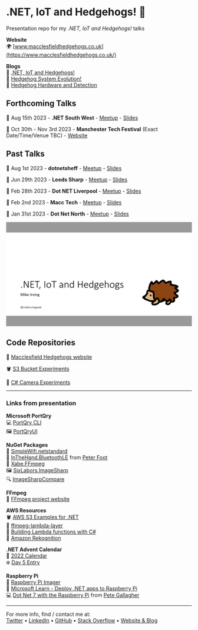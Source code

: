 # .NET, IoT and Hedgehogs! 🦔
Presentation repo for my _.NET, IoT and Hedgehogs!_ talks

**Website**  
🌍 [www.macclesfieldhedgehogs.co.uk](https://www.macclesfieldhedgehogs.co.uk/)

**Blogs**  
📖 [.NET, IoT and Hedgehogs!](https://www.mike-irving.co.uk/web-design-blog/?blogid=122)  
📖 [Hedgehog System Evolution!](https://www.mike-irving.co.uk/web-design-blog/?blogid=123)  
📖 [Hedgehog Hardware and Detection](https://www.mike-irving.co.uk/web-design-blog/?blogid=124)  

## Forthcoming Talks
📅 Aug 15th 2023 - **.NET South West** - [Meetup](https://www.meetup.com/dotnetsouthwest/events/295066920/) - [Slides](https://mikeirvingweb.s3.amazonaws.com/dotnet-iot-and-hedgehogs/presentations/2023/2023-08-15-.net-south-west/mike-irving-dotnet-iot-and-hedgehogs.pptx)  

📅 Oct 30th - Nov 3rd 2023 - **Manchester Tech Festival** (Exact Date/Time/Venue TBC) - [Website](https://www.manchestertechfestival.co.uk/)  

## Past Talks  
📅 Aug 1st 2023 - **dotnetsheff** - [Meetup](https://www.meetup.com/dotnetsheff/events/294085807/) - [Slides](https://mikeirvingweb.s3.amazonaws.com/dotnet-iot-and-hedgehogs/presentations/2023/2023-08-01-dotnetsheff/mike-irving-dotnet-iot-and-hedgehogs.pptx)  

📅 Jun 29th 2023 - **Leeds Sharp** - [Meetup](https://www.meetup.com/leeds-sharp/events/293228795) - [Slides](https://mikeirvingweb.s3.amazonaws.com/dotnet-iot-and-hedgehogs/presentations/2023/2023-06-29-leeds-sharp/mike-irving-dotnet-iot-and-hedgehogs.pptx)  

📅 Feb 28th 2023 - **Dot NET Liverpool** - [Meetup](https://www.meetup.com/dot-net-liverpool/events/291461997/) - [Slides](https://mikeirvingweb.s3.amazonaws.com/dotnet-iot-and-hedgehogs/presentations/2023/2023-02-28-dot-net-liverpool/mike-irving-dotnet-iot-and-hedgehogs.pptx)  

📅 Feb 2nd 2023 - **Macc Tech** - [Meetup](https://www.meetup.com/macctech/events/288873927/) - [Slides](https://mikeirvingweb.s3.amazonaws.com/dotnet-iot-and-hedgehogs/presentations/2023/2023-02-02-macc-tech/mike-irving-dotnet-iot-and-hedgehogs.pptx)  

📅 Jan 31st 2023 - **Dot Net North** - [Meetup](https://www.meetup.com/dotnetnorth/events/290851422/) - [Slides](https://mikeirvingweb.s3.amazonaws.com/dotnet-iot-and-hedgehogs/presentations/2023/2023-01-31-dot-net-north/mike-irving-dotnet-iot-and-hedgehogs.pptx)  

![.NET, Iot and Hedgehogs!](dotnet-iot-and-hedgehogs.png)

## Code Repositories

🦔 [Macclesfield Hedgehogs website](https://github.com/mikeirvingweb/macclesfield-hedgehogs)  

🪣 [S3 Bucket Experiments](https://github.com/mikeirvingweb/S3BucketExperiments)  

🎥 [C# Camera Experiments](https://github.com/mikeirvingweb/CameraExperiments)  

---

### Links from presentation

**Microsoft PortQry**  
💻 [PortQry CLI](https://www.microsoft.com/en-us/download/details.aspx?id=17148)  
🖼️ [PortQryUI](https://www.microsoft.com/en-us/download/details.aspx?id=24009)  

**NuGet Packages**   
📶 [SimpleWifi.netstandard](https://www.nuget.org/packages/SimpleWifi.netstandard/)  
🔵 [InTheHand.BluetoothLE](https://www.nuget.org/packages/InTheHand.BluetoothLE) from [Peter Foot](twitter.com/PeterFoot)  
📼 [Xabe.FFmpeg](https://www.nuget.org/packages/Xabe.FFmpeg)  
🖼️ [SixLabors.ImageSharp](https://www.nuget.org/packages/SixLabors.ImageSharp)  
🔍 [ImageSharpCompare](https://www.nuget.org/packages/ImageSharpCompare/)  

**FFmpeg**  
📼 [FFmpeg project website](https://ffmpeg.org/)

**AWS Resources**  
🪣 [AWS S3 Examples for .NET](https://github.com/awsdocs/aws-doc-sdk-examples/tree/main/dotnetv3/S3)  
📼 [ffmpeg-lambda-layer](https://serverlessrepo.aws.amazon.com/applications/us-east-1/145266761615/ffmpeg-lambda-layer)  
🧩 [Building Lambda functions with C#](https://docs.aws.amazon.com/lambda/latest/dg/lambda-csharp.html)  
🔬 [Amazon Rekognition](https://aws.amazon.com/rekognition/)  

**.NET Advent Calendar**  
🎄 [2022 Calendar](https://dotnet.christmas/2022)  
❄️ [Day 5 Entry](https://dotnet.christmas/2022/5)  

**Raspberry Pi**  
🍓 [Raspberry Pi Imager](https://www.raspberrypi.com/software/)  
📔 [Microsoft Learn - Deploy .NET apps to Raspberry Pi](https://learn.microsoft.com/en-us/dotnet/iot/deployment)  
💻 [Dot Net 7 with the Raspberry Pi](https://github.com/pjgpetecodes/dotnet7pi) from [Pete Gallagher](twitter.com/pete_codes)  

---
For more info, find / contact me at:  
[Twitter](https://twitter.com/mikeirvingweb) • [LinkedIn](https://www.linkedin.com/in/mikeirving) • [GitHub](https://github.com/mikeirvingweb) • [Stack Overflow](https://stackoverflow.com/users/482901/mike-irving) • [Website & Blog](https://www.mike-irving.co.uk/)
